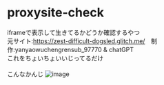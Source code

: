 # proxysite-check
iframeで表示して生きてるかどうか確認するやつ<br>
元サイト:<https://zest-difficult-dogsled.glitch.me/>　制作:yanyaowuchengrensub_97770 & chatGPT<br>
これをちょいちょいいじってるだけ
<br>
<br>
こんなかんじ
![image](https://github.com/VEDA00133912/proxysite-check/assets/143770907/f8c8f1ba-bfd0-4320-9451-814d8868ee06)
